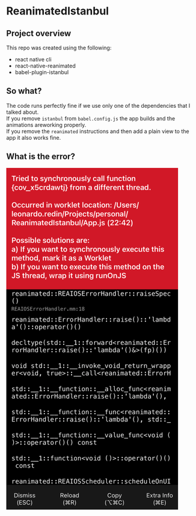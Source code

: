 # ReanimatedIstanbul

## Project overview

This repo was created using the following:

- react native cli
- react-native-reanimated
- babel-plugin-istanbul

## So what?

The code runs perfectly fine if we use only one of the dependencies that I talked about.
<br />
If you remove `istanbul` from `babel.config.js` the app builds and the animations areworking properly.
<br />
If you remove the `reanimated` instructions and then add a plain view to the app it also works fine.

## What is the error?

![Error](./error.png?raw=true)
